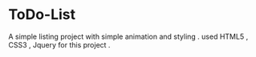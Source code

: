 # ToDo-List
A simple listing project with simple animation and styling . used HTML5 , CSS3 , Jquery for this project . 
